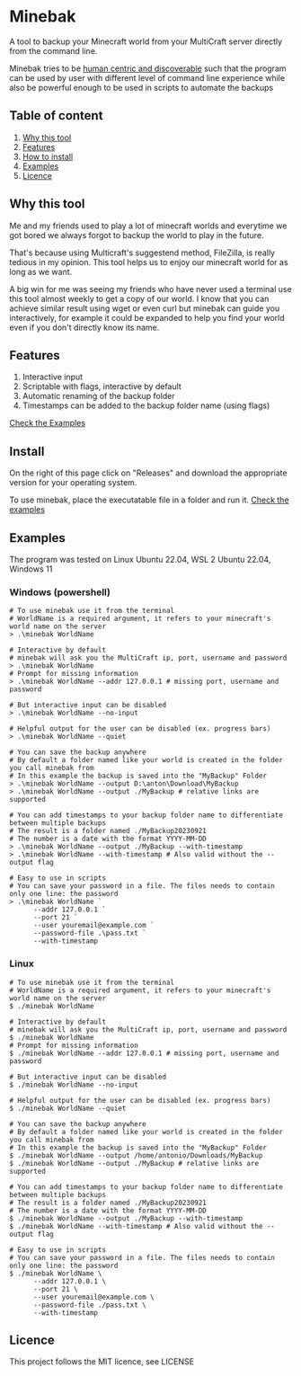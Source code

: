 # Minebak

A tool to backup your Minecraft world from your MultiCraft server directly from the command line.

Minebak tries to be [human centric and discoverable](https://clig.dev/) such that the program can be used by user with different level of command line experience while also be powerful enough to be used in scripts to automate the backups


## Table of content
1. [Why this tool](#why-this-tool)
2. [Features](#features)
3. [How to install](#install)
4. [Examples](#examples)
5. [Licence](#licence)

## Why this tool
Me and my friends used to play a lot of minecraft worlds and everytime we got bored we always forgot to backup the world to play in the future.

That's because using Multicraft's suggestend method, FileZilla, is really tedious in my opinion. This tool helps us to enjoy our minecraft world for as long as we want.

A big win for me was seeing my friends who have never used a terminal use this tool almost weekly to get a copy of our world. I know that you can achieve similar result using wget or even curl but minebak can guide you interactively, for example it could be expanded to help you find your world even if you don't directly know its name.

## Features

1. Interactive input
2. Scriptable with flags, interactive by default
3. Automatic renaming of the backup folder
4. Timestamps can be added to the backup folder name (using flags) 

[Check the Examples](#Examples)

## Install
On the right of this page click on "Releases" and download the appropriate version for your operating system.

To use minebak, place the executatable file in a folder and run it. [Check the examples](#examples)

## Examples
The program was tested on Linux Ubuntu 22.04, WSL 2 Ubuntu 22.04, Windows 11
### Windows (powershell)
```shell
# To use minebak use it from the terminal
# WorldName is a required argument, it refers to your minecraft's world name on the server
> .\minebak WorldName

# Interactive by default
# minebak will ask you the MultiCraft ip, port, username and password
> .\minebak WorldName
# Prompt for missing information
> .\minebak WorldName --addr 127.0.0.1 # missing port, username and password

# But interactive input can be disabled
> .\minebak WorldName --no-input

# Helpful output for the user can be disabled (ex. progress bars)
> .\minebak WorldName --quiet

# You can save the backup anywhere
# By default a folder named like your world is created in the folder you call minebak from
# In this example the backup is saved into the "MyBackup" Folder
> .\minebak WorldName --output D:\anton\Download\MyBackup 
> .\minebak WorldName --output ./MyBackup # relative links are supported

# You can add timestamps to your backup folder name to differentiate between multiple backups
# The result is a folder named ./MyBackup20230921
# The number is a date with the format YYYY-MM-DD
> .\minebak WorldName --output ./MyBackup --with-timestamp
> .\minebak WorldName --with-timestamp # Also valid without the --output flag

# Easy to use in scripts
# You can save your password in a file. The files needs to contain only one line: the password  
> .\minebak WorldName `
      --addr 127.0.0.1 `
      --port 21 `
      --user youremail@example.com `
      --password-file .\pass.txt `
      --with-timestamp
```
### Linux
```shell
# To use minebak use it from the terminal
# WorldName is a required argument, it refers to your minecraft's world name on the server
$ ./minebak WorldName

# Interactive by default
# minebak will ask you the MultiCraft ip, port, username and password
$ ./minebak WorldName
# Prompt for missing information
$ ./minebak WorldName --addr 127.0.0.1 # missing port, username and password

# But interactive input can be disabled
$ ./minebak WorldName --no-input

# Helpful output for the user can be disabled (ex. progress bars)
$ ./minebak WorldName --quiet

# You can save the backup anywhere
# By default a folder named like your world is created in the folder you call minebak from
# In this example the backup is saved into the "MyBackup" Folder
$ ./minebak WorldName --output /home/antonio/Downloads/MyBackup
$ ./minebak WorldName --output ./MyBackup # relative links are supported

# You can add timestamps to your backup folder name to differentiate between multiple backups
# The result is a folder named ./MyBackup20230921
# The number is a date with the format YYYY-MM-DD
$ ./minebak WorldName --output ./MyBackup --with-timestamp
$ ./minebak WorldName --with-timestamp # Also valid without the --output flag

# Easy to use in scripts
# You can save your password in a file. The files needs to contain only one line: the password  
$ ./minebak WorldName \
      --addr 127.0.0.1 \
      --port 21 \
      --user youremail@example.com \
      --password-file ./pass.txt \
      --with-timestamp
```
## Licence
This project follows the MIT licence, see LICENSE
